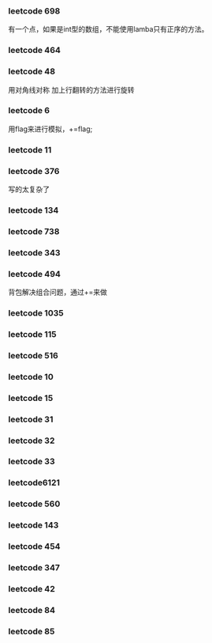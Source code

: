 ### leetcode 698
有一个点，如果是int型的数组，不能使用lamba只有正序的方法。
### leetcode 464

### leetcode 48
用对角线对称 加上行翻转的方法进行旋转

### leetcode 6
用flag来进行模拟，+=flag;

### leetcode 11

### leetcode 376
写的太复杂了

### leetcode 134

### leetcode 738

### leetcode 343

### leetcode 494
背包解决组合问题，通过+=来做
### leetcode 1035

### leetcode 115
### leetcode 516
### leetcode 10
### leetcode 15
### leetcode 31
### leetcode 32
### leetcode 33
### leetcode6121
### leetcode 560


### leetcode 143
### leetcode 454
### leetcode 347
### leetcode 42
### leetcode 84
### leetcode 85
